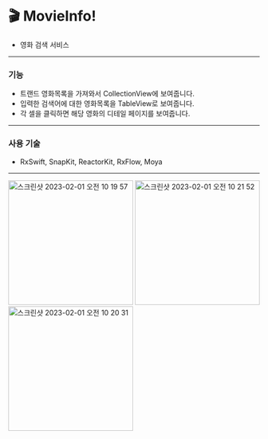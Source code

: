 # 🎬 MovieInfo!
 - 영화 검색 서비스

---
### 기능
- 트랜드 영화목록을 가져와서 CollectionView에 보여줍니다.
- 입력한 검색어에 대한 영화목록을 TableView로 보여줍니다.
- 각 셀을 클릭하면 해당 영화의 디테일 페이지를 보여줍니다.


---
### 사용 기술
 - RxSwift, SnapKit, ReactorKit, RxFlow, Moya


---
<img width="250" alt="스크린샷 2023-02-01 오전 10 19 57" src="https://user-images.githubusercontent.com/44960073/215922881-e15193b3-23ad-41cd-8647-aea58af1c63e.png"> <img width="250" alt="스크린샷 2023-02-01 오전 10 21 52" src="https://user-images.githubusercontent.com/44960073/215922909-84584ba4-0a42-4920-9010-0abfd4804d7c.png"> <img width="250" alt="스크린샷 2023-02-01 오전 10 20 31" src="https://user-images.githubusercontent.com/44960073/215922914-49a7a4a8-c221-4249-9784-7c37246cdf9d.png">
